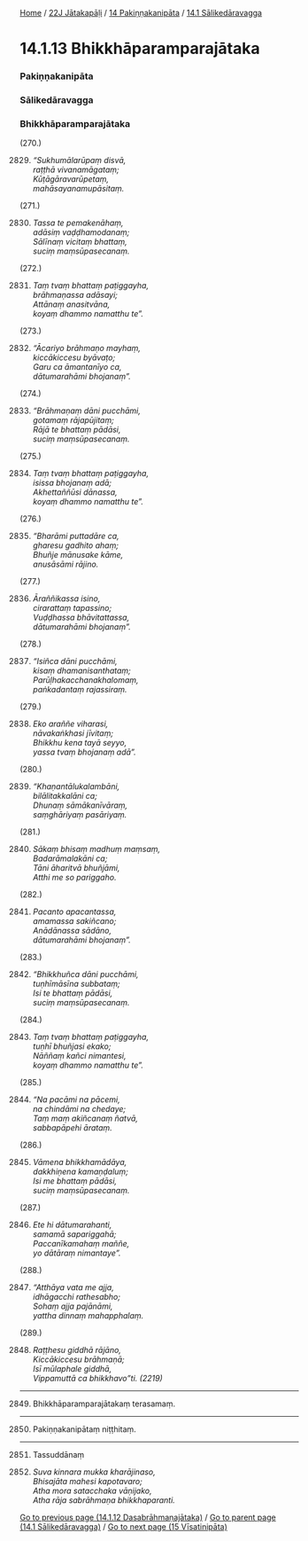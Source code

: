
[Home](/) / [22J Jātakapāḷi](../../../22J.md) / [14 Pakiṇṇakanipāta](../../14.md) / [14.1 Sālikedāravagga](../14.1.md)

# 14.1.13 Bhikkhāparamparajātaka

### Pakiṇṇakanipāta

### Sālikedāravagga

### Bhikkhāparamparajātaka

(270.)

2829. _“Sukhumālarūpaṃ disvā,_  
_raṭṭhā vivanamāgataṃ;_  
_Kūṭāgāravarūpetaṃ,_  
_mahāsayanamupāsitaṃ._  


(271.)

2830. _Tassa te pemakenāhaṃ,_  
_adāsiṃ vaḍḍhamodanaṃ;_  
_Sālīnaṃ vicitaṃ bhattaṃ,_  
_suciṃ maṃsūpasecanaṃ._  


(272.)

2831. _Taṃ tvaṃ bhattaṃ paṭiggayha,_  
_brāhmaṇassa adāsayi;_  
_Attānaṃ anasitvāna,_  
_koyaṃ dhammo namatthu te”._  


(273.)

2832. _“Ācariyo brāhmaṇo mayhaṃ,_  
_kiccākiccesu byāvaṭo;_  
_Garu ca āmantanīyo ca,_  
_dātumarahāmi bhojanaṃ”._  


(274.)

2833. _“Brāhmaṇaṃ dāni pucchāmi,_  
_gotamaṃ rājapūjitaṃ;_  
_Rājā te bhattaṃ pādāsi,_  
_suciṃ maṃsūpasecanaṃ._  


(275.)

2834. _Taṃ tvaṃ bhattaṃ paṭiggayha,_  
_isissa bhojanaṃ adā;_  
_Akhettaññūsi dānassa,_  
_koyaṃ dhammo namatthu te”._  


(276.)

2835. _“Bharāmi puttadāre ca,_  
_gharesu gadhito ahaṃ;_  
_Bhuñje mānusake kāme,_  
_anusāsāmi rājino._  


(277.)

2836. _Āraññikassa isino,_  
_cirarattaṃ tapassino;_  
_Vuḍḍhassa bhāvitattassa,_  
_dātumarahāmi bhojanaṃ”._  


(278.)

2837. _“Isiñca dāni pucchāmi,_  
_kisaṃ dhamanisanthataṃ;_  
_Parūḷhakacchanakhalomaṃ,_  
_paṅkadantaṃ rajassiraṃ._  


(279.)

2838. _Eko araññe viharasi,_  
_nāvakaṅkhasi jīvitaṃ;_  
_Bhikkhu kena tayā seyyo,_  
_yassa tvaṃ bhojanaṃ adā”._  


(280.)

2839. _“Khaṇantālukalambāni,_  
_bilālitakkalāni ca;_  
_Dhunaṃ sāmākanīvāraṃ,_  
_saṃghāriyaṃ pasāriyaṃ._  


(281.)

2840. _Sākaṃ bhisaṃ madhuṃ maṃsaṃ,_  
_Badarāmalakāni ca;_  
_Tāni āharitvā bhuñjāmi,_  
_Atthi me so pariggaho._  


(282.)

2841. _Pacanto apacantassa,_  
_amamassa sakiñcano;_  
_Anādānassa sādāno,_  
_dātumarahāmi bhojanaṃ”._  


(283.)

2842. _“Bhikkhuñca dāni pucchāmi,_  
_tuṇhīmāsīna subbataṃ;_  
_Isi te bhattaṃ pādāsi,_  
_suciṃ maṃsūpasecanaṃ._  


(284.)

2843. _Taṃ tvaṃ bhattaṃ paṭiggayha,_  
_tuṇhī bhuñjasi ekako;_  
_Nāññaṃ kañci nimantesi,_  
_koyaṃ dhammo namatthu te”._  


(285.)

2844. _“Na pacāmi na pācemi,_  
_na chindāmi na chedaye;_  
_Taṃ maṃ akiñcanaṃ ñatvā,_  
_sabbapāpehi ārataṃ._  


(286.)

2845. _Vāmena bhikkhamādāya,_  
_dakkhiṇena kamaṇḍaluṃ;_  
_Isi me bhattaṃ pādāsi,_  
_suciṃ maṃsūpasecanaṃ._  


(287.)

2846. _Ete hi dātumarahanti,_  
_samamā sapariggahā;_  
_Paccanīkamahaṃ maññe,_  
_yo dātāraṃ nimantaye”._  


(288.)

2847. _“Atthāya vata me ajja,_  
_idhāgacchi rathesabho;_  
_Sohaṃ ajja pajānāmi,_  
_yattha dinnaṃ mahapphalaṃ._  


(289.)

2848. _Raṭṭhesu giddhā rājāno,_  
_Kiccākiccesu brāhmaṇā;_  
_Isī mūlaphale giddhā,_  
_Vippamuttā ca bhikkhavo”ti. (2219)_  


---

2849. Bhikkhāparamparajātakaṃ terasamaṃ.



---

2850. Pakiṇṇakanipātaṃ niṭṭhitaṃ.



---

2851. Tassuddānaṃ



2852. _Suva kinnara mukka kharājinaso,_  
_Bhisajāta mahesi kapotavaro;_  
_Atha mora satacchaka vāṇijako,_  
_Atha rāja sabrāhmaṇa bhikkhaparanti._  


[Go to previous page (14.1.12 Dasabrāhmaṇajātaka)](14.1.12.md) / [Go to parent page (14.1 Sālikedāravagga)](../14.1.md) / [Go to next page (15 Vīsatinipāta)](../../15.md)


